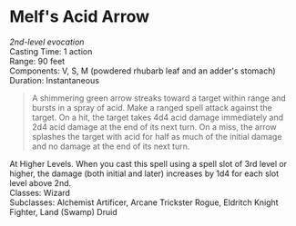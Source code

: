 # Melf's Acid Arrow
*2nd-level evocation* \
Casting Time: 1 action \
Range: 90 feet \
Components: V, S, M (powdered rhubarb leaf and an adder's stomach) \
Duration: Instantaneous

> A shimmering green arrow streaks toward a target within range and bursts in a spray of acid. Make a ranged spell attack against the target. On a hit, the target takes 4d4 acid damage immediately and 2d4 acid damage at the end of its next turn. On a miss, the arrow splashes the target with acid for half as much of the initial damage and no damage at the end of its next turn.

At Higher Levels. When you cast this spell using a spell slot of 3rd level or higher, the damage (both initial and later) increases by 1d4 for each slot level above 2nd. \
Classes: Wizard \
Subclasses: Alchemist Artificer, Arcane Trickster Rogue, Eldritch Knight Fighter, Land (Swamp) Druid
